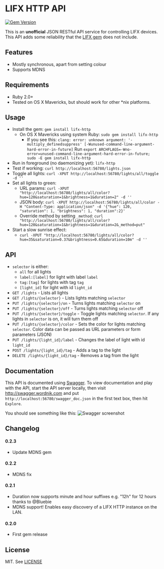 # LIFX HTTP API

[![Gem Version](https://badge.fury.io/rb/lifx-http.png)](https://rubygems.org/gems/lifx-http) 

This is an **unofficial** JSON RESTful API service for controlling LIFX devices. This API adds some reliability that the [LIFX gem](https://github.com/LIFX/lifx-gem) does not include.

## Features

* Mostly synchronous, apart from setting colour
* Supports MDNS

## Requirements

* Ruby 2.0+
* Tested on OS X Mavericks, but should work for other *nix platforms.

## Usage

* Install the gem: `gem install lifx-http`
  * On OS X Mavericks using system Ruby: `sudo gem install lifx-http`
    * If you see this: `clang: error: unknown argument: '-multiply_definedsuppress' [-Wunused-command-line-argument-hard-error-in-future]`
      Run `export ARCHFLAGS=-Wno-error=unused-command-line-argument-hard-error-in-future; sudo -E gem install lifx-http`
* Run in foreground (no daemonizing yet): `lifx-http`
* Test if working: `curl http://localhost:56780/lights.json`
* Toggle all lights: `curl -XPUT http://localhost:56780/lights/all/toggle -d ''`
* Set all lights to green:
  * URL params: `curl -XPUT "http://localhost:56780/lights/all/color?hue=120&saturation=1&brightness=1&duration=2" -d ''`
  * JSON body: `curl -XPUT http://localhost:56780/lights/all/color -H "Content-Type: application/json" -d '{"hue": 120, "saturation": 1, "brightness": 1, "duration":2}'`
  * Override method by setting `_method`: `curl "http://localhost:56780/lights/all/color?hue=120&saturation=1&brightness=1&duration=2&_method=put"`
* Start a slow sunrise effect:
  * `curl -XPUT "http://localhost:56780/lights/all/color?hue=35&saturation=0.37&brightness=0.65&duration=10m" -d ''`

## API

* `selector` is either:
  * `all` for all lights
  * `label:[label]` for light with label `label`
  * `tag:[tag]` for lights with tag `tag`
  * `[light_id]` for light with id `light_id`
* `GET /lights` - Lists all lights
* `GET /lights/{selector}` - Lists lights matching `selector`
* `PUT /lights/{selector}/on` - Turns lights matching `selector` on
* `PUT /lights/{selector}/off` - Turns lights matching `selector` off
* `PUT /lights/{selector}/toggle` - Toggle lights matching `selector`. If any lights in `selector` is on, it will turn them off
* `PUT /lights/{selector}/color` - Sets the color for lights matching `selector`. Color data can be passed as URL parameters or form parameters (JSON)
* `PUT /lights/{light_id}/label` - Changes the label of light with id `light_id`
* `POST /lights/{light_id}/tag` - Adds a tag to the light
* `DELETE /lights/{light_id}/tag` - Removes a tag from the light

## Documentation

This API is documented using [Swagger](https://github.com/wordnik/swagger-ui).
To view documentation and play with the API, start the API server locally, then visit http://swagger.wordnik.com and put `http://localhost:56780/swagger_doc.json` in the first text box, then hit `Explore`.

You should see something like this:
![Swagger screenshot](doc.png)

## Changelog

#### 0.2.3

- Update MDNS gem

#### 0.2.2

- MDNS fix

#### 0.2.1

- Duration now supports minute and hour suffixes e.g. "12h" for 12 hours thanks to @Bluebie
- MDNS support! Enables easy discovery of a LIFX HTTP instance on the LAN.

#### 0.2.0

- First gem release

## License

MIT. See [LICENSE](LICENSE)
